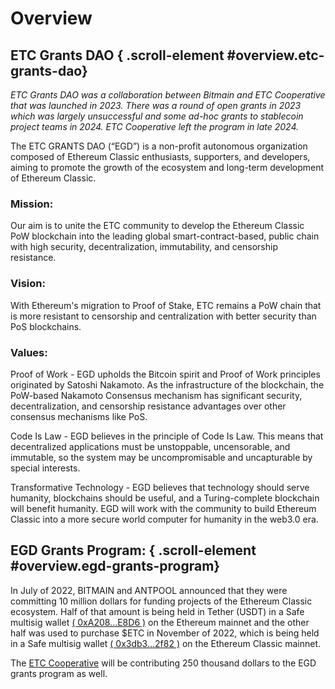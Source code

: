 # Overview

## ETC Grants DAO { .scroll-element #overview.etc-grants-dao}

*ETC Grants DAO was a collaboration between Bitmain and ETC Cooperative that was launched in 2023.  There was a round of open grants in 2023 which was largely unsuccessful and some ad-hoc grants to stablecoin project teams in 2024.   ETC Cooperative left the program in late 2024.*

The ETC GRANTS DAO (“EGD”) is a non-profit autonomous organization composed of Ethereum Classic enthusiasts, supporters, and developers, aiming to promote the growth of the ecosystem and long-term development of Ethereum Classic.

### Mission:

Our aim is to unite the ETC community to develop the Ethereum Classic PoW blockchain into the leading global smart-contract-based, public chain with high security, decentralization, immutability, and censorship resistance.

### Vision: 

With Ethereum's migration to Proof of Stake, ETC remains a PoW chain that is more resistant to censorship and centralization with better security than PoS blockchains. 

### Values:

Proof of Work - EGD upholds the Bitcoin spirit and Proof of Work principles originated by Satoshi Nakamoto. As the infrastructure of the blockchain, the PoW-based Nakamoto Consensus mechanism has significant security, decentralization, and censorship resistance advantages over other consensus mechanisms like PoS.

Code Is Law - EGD believes in the principle of Code Is Law. This means that decentralized applications must be unstoppable, uncensorable, and immutable, so the system may be uncompromisable and uncapturable by special interests.

Transformative Technology - EGD believes that technology should serve humanity, blockchains should be useful, and a Turing-complete blockchain will benefit humanity. EGD will work with the community to build Ethereum Classic into a more secure world computer for humanity in the web3.0 era.

## EGD Grants Program: { .scroll-element #overview.egd-grants-program}

In July of 2022, BITMAIN and ANTPOOL announced that they were committing 10 million dollars for funding projects of the Ethereum Classic ecosystem. Half of that amount is being held in Tether (USDT) in a Safe multisig wallet [( 0xA208...E8D6 )](https://app.safe.global/balances?safe=eth:0xA208013A926718B43A6609e29691783833dcE8D6) on the Ethereum mainnet and the other half was used to purchase $ETC in November of 2022, which is being held in a Safe multisig wallet [( 0x3db3...2f82 )](https://multisig.etccooperative.org/balances?safe=ETC:0x3db3D728B8783656b83c3cB8eDc1481eC3c62f82) on the Ethereum Classic mainnet.

The [ETC Cooperative](https://etccooperative.org/) will be contributing 250 thousand dollars to the EGD grants program as well.
